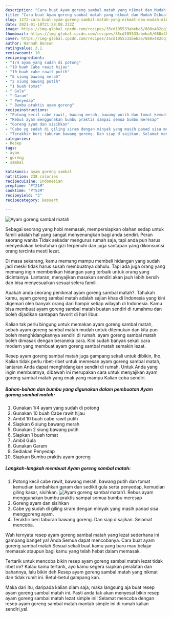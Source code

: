 ```yaml
---
description: "Cara buat Ayam goreng sambal matah yang nikmat dan Mudah Dibuat"
title: "Cara buat Ayam goreng sambal matah yang nikmat dan Mudah Dibuat"
slug: 1272-cara-buat-ayam-goreng-sambal-matah-yang-nikmat-dan-mudah-dibuat
date: 2021-01-18T21:28:08.232Z
image: https://img-global.cpcdn.com/recipes/35cd105533abeba5/680x482cq70/ayam-goreng-sambal-matah-foto-resep-utama.jpg
thumbnail: https://img-global.cpcdn.com/recipes/35cd105533abeba5/680x482cq70/ayam-goreng-sambal-matah-foto-resep-utama.jpg
cover: https://img-global.cpcdn.com/recipes/35cd105533abeba5/680x482cq70/ayam-goreng-sambal-matah-foto-resep-utama.jpg
author: Hannah Benson
ratingvalue: 3.1
reviewcount: 10
recipeingredient:
- "1/4 ayam yang sudah di potong"
- "10 buah Cabe rawit hijau"
- "10 buah cabe rawit putih"
- "6 siung bawang merah"
- "2 siung bawang putih"
- "1 buah tomat"
- " Gula"
- " Garam"
- " Penyedap"
- " Bumbu praktis ayam goreng"
recipeinstructions:
- "Potong kecil cabe rawit, bawang merah, bawang putih dan tomat kemudian tambahkan garam dan sedikit gula serta penyedap, kemudian giling kasar, sisihkan."
- "Rebus ayam menggunakan bumbu praktis sampai semua bumbu meresap"
- "Goreng ayam dan sisihkan"
- "Cabe yg sudah di giling siram dengan minyak yang masih panad sisa menggoreng ayam."
- "Terakhir beri taburan bawang goreng. Dan siap d sajikan. Selamat mencoba."
categories:
- Resep
tags:
- ayam
- goreng
- sambal

katakunci: ayam goreng sambal 
nutrition: 238 calories
recipecuisine: Indonesian
preptime: "PT21M"
cooktime: "PT52M"
recipeyield: "3"
recipecategory: Dessert

---
```



![Ayam goreng sambal matah](https://img-global.cpcdn.com/recipes/35cd105533abeba5/680x482cq70/ayam-goreng-sambal-matah-foto-resep-utama.jpg)

Sebagai seorang yang hobi memasak, mempersiapkan olahan sedap untuk famili adalah hal yang sangat menyenangkan bagi anda sendiri. Peran seorang  wanita Tidak sekadar mengurus rumah saja, tapi anda pun harus menyediakan kebutuhan gizi terpenuhi dan juga santapan yang dikonsumsi orang tercinta mesti lezat.

Di masa  sekarang, kamu memang mampu membeli hidangan yang sudah jadi meski tidak harus susah membuatnya dahulu. Tapi ada juga orang yang memang ingin memberikan hidangan yang terbaik untuk orang yang dicintainya. Lantaran, menyajikan masakan sendiri akan jauh lebih bersih dan bisa menyesuaikan sesuai selera famili. 



Apakah anda seorang penikmat ayam goreng sambal matah?. Tahukah kamu, ayam goreng sambal matah adalah sajian khas di Indonesia yang kini digemari oleh banyak orang dari hampir setiap wilayah di Indonesia. Kamu bisa membuat ayam goreng sambal matah buatan sendiri di rumahmu dan boleh dijadikan santapan favorit di hari libur.

Kalian tak perlu bingung untuk memakan ayam goreng sambal matah, sebab ayam goreng sambal matah mudah untuk ditemukan dan kita pun boleh menghidangkannya sendiri di rumah. ayam goreng sambal matah boleh dimasak dengan beraneka cara. Kini sudah banyak sekali cara modern yang membuat ayam goreng sambal matah semakin lezat.

Resep ayam goreng sambal matah juga gampang sekali untuk dibikin, lho. Kalian tidak perlu ribet-ribet untuk memesan ayam goreng sambal matah, lantaran Anda dapat menghidangkan sendiri di rumah. Untuk Anda yang ingin membuatnya, dibawah ini merupakan cara untuk menyajikan ayam goreng sambal matah yang enak yang mampu Kalian coba sendiri.

<!--inarticleads1-->

##### Bahan-bahan dan bumbu yang digunakan dalam pembuatan Ayam goreng sambal matah:

1. Gunakan 1/4 ayam yang sudah di potong
1. Gunakan 10 buah Cabe rawit hijau
1. Ambil 10 buah cabe rawit putih
1. Siapkan 6 siung bawang merah
1. Gunakan 2 siung bawang putih
1. Siapkan 1 buah tomat
1. Ambil  Gula
1. Gunakan  Garam
1. Sediakan  Penyedap
1. Siapkan  Bumbu praktis ayam goreng




<!--inarticleads2-->

##### Langkah-langkah membuat Ayam goreng sambal matah:

1. Potong kecil cabe rawit, bawang merah, bawang putih dan tomat kemudian tambahkan garam dan sedikit gula serta penyedap, kemudian giling kasar, sisihkan.
<img src="https://img-global.cpcdn.com/steps/29eb372999ceef10/160x128cq70/ayam-goreng-sambal-matah-langkah-memasak-1-foto.jpg" alt="Ayam goreng sambal matah">1. Rebus ayam menggunakan bumbu praktis sampai semua bumbu meresap
1. Goreng ayam dan sisihkan
1. Cabe yg sudah di giling siram dengan minyak yang masih panad sisa menggoreng ayam.
1. Terakhir beri taburan bawang goreng. Dan siap d sajikan. Selamat mencoba.




Wah ternyata resep ayam goreng sambal matah yang lezat sederhana ini gampang banget ya! Anda Semua dapat mencobanya. Cara buat ayam goreng sambal matah Sesuai sekali buat kamu yang baru mau belajar memasak ataupun bagi kamu yang telah hebat dalam memasak.

Tertarik untuk mencoba bikin resep ayam goreng sambal matah lezat tidak ribet ini? Kalau kamu tertarik, ayo kamu segera siapkan peralatan dan bahannya, lalu bikin deh Resep ayam goreng sambal matah yang nikmat dan tidak rumit ini. Betul-betul gampang kan. 

Maka dari itu, daripada kalian diam saja, maka langsung aja buat resep ayam goreng sambal matah ini. Pasti anda tak akan menyesal bikin resep ayam goreng sambal matah lezat simple ini! Selamat mencoba dengan resep ayam goreng sambal matah mantab simple ini di rumah kalian sendiri,ya!.

